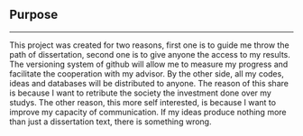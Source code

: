 ## Purpose
---------------------

This project was created for two reasons, first one is to guide me throw the path of dissertation, second one is to give anyone the access to my results. The versioning system of github will allow me to measure my progress and facilitate the cooperation with my advisor. By the other side, all my codes, ideas and databases will be distributed to anyone. The reason of this share is because I want to retribute the society the investment done over my studys. The other reason, this more self interested, is because I want to improve my capacity of communication. If my ideas produce nothing more than just a dissertation text, there is something wrong.

